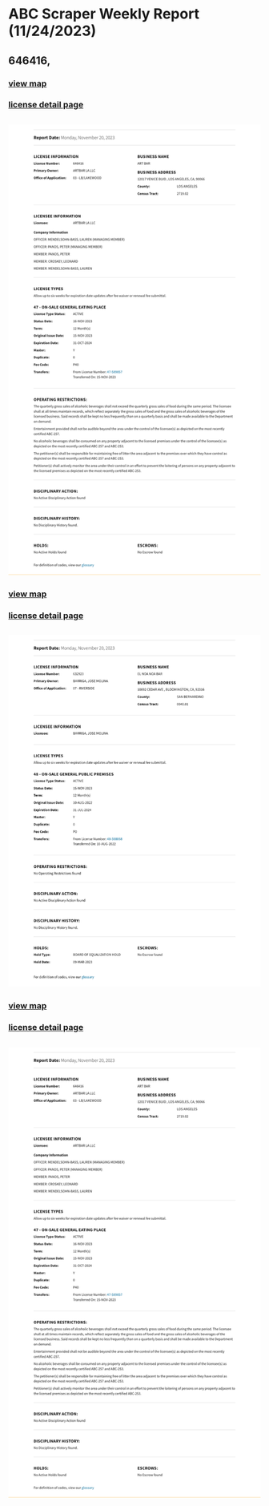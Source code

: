 # ABC Scraper Weekly Report (11/24/2023)
## 646416, 
### [view map](https://maps.google.com?q=12017%20VENICE%20BLVD%2C%20LOS%20ANGELES)
### [license detail page](https://www.abc.ca.gov/licensing/license-lookup/single-license/?RPTTYPE=12&LICENSE=646416)
![646416](https://raw.githubusercontent.com/playatgtb/abc-scraper/main/downloads/2023-11-16-screenshots/646416.png)
---
### [view map](https://maps.google.com?q=10892%20CEDAR%20AVE%2C%20BLOOMINGTON)
### [license detail page](https://www.abc.ca.gov/licensing/license-lookup/single-license/?RPTTYPE=12&LICENSE=632923)
![632923](https://raw.githubusercontent.com/playatgtb/abc-scraper/main/downloads/2023-11-15-screenshots/632923.png)
---
### [view map](https://maps.google.com?q=12017%20VENICE%20BLVD%2C%20LOS%20ANGELES)
### [license detail page](https://www.abc.ca.gov/licensing/license-lookup/single-license/?RPTTYPE=12&LICENSE=646416)
![646416](https://raw.githubusercontent.com/playatgtb/abc-scraper/main/downloads/2023-11-15-screenshots/646416.png)
---
